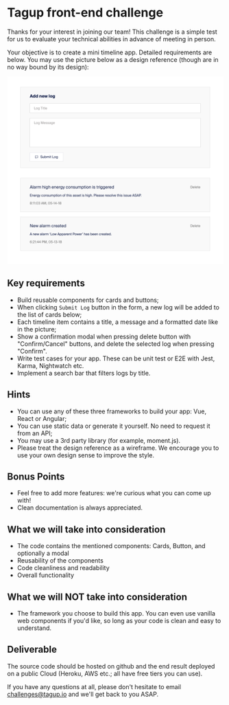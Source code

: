 # Tagup front-end challenge

Thanks for your interest in joining our team! This challenge is a simple test for us to evaluate your technical abilities in advance of meeting in person.

Your objective is to create a mini timeline app. Detailed requirements are below. You may use the picture below as a design reference (though are in no way bound by its design):

![design reference](./design-reference.png)

## Key requirements
- Build reusable components for cards and buttons;
- When clicking `Submit Log` button in the form, a new log will be added to the list of cards below;
- Each timeline item contains a title, a message and a formatted date like in the picture;
- Show a confirmation modal when pressing delete button with "Confirm/Cancel" buttons, and delete the selected log when pressing "Confirm".
- Write test cases for your app. These can be unit test or E2E with Jest, Karma, Nightwatch etc.
- Implement a search bar that filters logs by title.

## Hints
- You can use any of these three frameworks to build your app: Vue, React or Angular;
- You can use static data or generate it yourself. No need to request it from an API;
- You may use a 3rd party library (for example, moment.js).
- Please treat the design reference as a wireframe. We encourage you to use your own design sense to improve the style.

## Bonus Points
- Feel free to add more features: we're curious what you can come up with!
- Clean documentation is always appreciated.

## What we will take into consideration
- The code contains the mentioned components: Cards, Button, and optionally a modal
- Reusability of the components
- Code cleanliness and readability
- Overall functionality

## What we will NOT take into consideration
- The framework you choose to build this app. You can even use vanilla web components if you'd like, so long as your code is clean and easy to understand.

## Deliverable

The source code should be hosted on github and the end result deployed on a public Cloud (Heroku, AWS etc.; all have free tiers you can use).


If you have any questions at all, please don't hesitate to email [challenges@tagup.io](mailto:challenges@tagup.io) and we'll get back to you ASAP.

